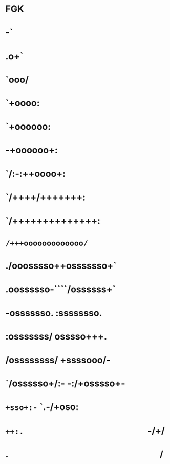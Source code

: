 # FGK
#                   -`
#                  .o+`
#                 `ooo/
#                `+oooo:
#               `+oooooo:
#               -+oooooo+:
#             `/:-:++oooo+:
#            `/++++/+++++++:
#           `/++++++++++++++:
#          `/+++ooooooooooooo/`
#         ./ooosssso++osssssso+`
#        .oossssso-````/ossssss+`
#       -osssssso.      :ssssssso.
#      :osssssss/        osssso+++.
#     /ossssssss/        +ssssooo/-
#   `/ossssso+/:-        -:/+osssso+-
#  `+sso+:-`                 `.-/+oso:
# `++:.                           `-/+/
# .`                                 `/
